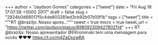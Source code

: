 
+++
author = "Jaydson Gomes"
categories = ["tweet"]
date = "Fri Aug 18 17:07:56 +0000 2017"
draft = false
slug = "2924b0d88017f5c4de803281ed3cb92b07b10f1b"
tags = ["tweet"]
title = """RT @braziljs: Nosso apres..."""
tweet = true
micro = true
tweet_url = "https://twitter.com/jaydson/status/898592309427802114"
+++
RT @braziljs: Nosso apresentador @EKrominski tem uma mensagem para vocês ❤️❤️❤️
https://t.co/m4ZaDszwRA
